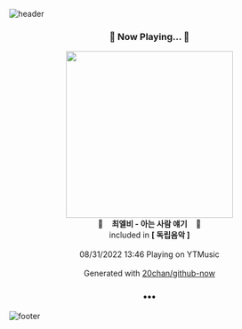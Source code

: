 ![header](https://capsule-render.vercel.app/api?type=wave&height=170&section=header&text=Hi.%20I'm%20SHIFT&fontColor=090707&fontAlignX=45&fontAlignY=65&fontSize=100)

<h3 align="center">🎵 Now Playing... 🎵</h3>
<p align="center">
  <a href="https://music.youtube.com/watch?v=hgZqIkIeqS0">
    <img width="300" src="https://lh3.googleusercontent.com/fTmPIhOIfnKEyRUUYFzpe6TDVGgiaA0HSfoC23Hu6zU9Ij-IhADa02Pk_Q-m53f5zE_PSYWbK1YP0gp5">
  </a>
  <br>
  🎵&nbsp&nbsp&nbsp <b>최엘비 - 아는 사람 얘기</b> &nbsp&nbsp&nbsp🎵
  <br>
  included in <b>[ 독립음악 ]</b>
  
  <br />
  <br />
  08/31/2022 13:46 Playing on YTMusic
  <br />
  <br />
  Generated with <a href="https://github.com/20chan/github-now">20chan/github-now</a>
</p>

<h3 align="center">•••</h3>

![footer](https://capsule-render.vercel.app/api?type=wave&height=150&section=footer)

